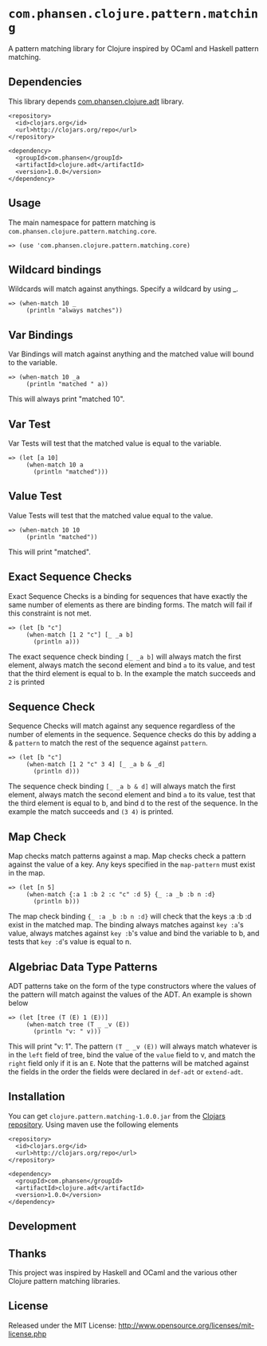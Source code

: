 # `com.phansen.clojure.pattern.matching`

A pattern matching library for Clojure inspired by OCaml and Haskell pattern matching. 

## Dependencies

This library depends [com.phansen.clojure.adt](https://github.com/phansen/com.phansen.clojure.adt) library.  

    <repository>
  	  <id>clojars.org</id>
  	  <url>http://clojars.org/repo</url>
	</repository>

	<dependency>
      <groupId>com.phansen</groupId>
  	  <artifactId>clojure.adt</artifactId>
  	  <version>1.0.0</version>
	</dependency>

## Usage

The main namespace for pattern matching is `com.phansen.clojure.pattern.matching.core`. 

    => (use 'com.phansen.clojure.pattern.matching.core)

## Wildcard bindings

Wildcards will match against anythings.  Specify a wildcard by using _.

    => (when-match 10 _ 
         (println "always matches"))
    
## Var Bindings

Var Bindings will match against anything and the matched value will bound to the variable.

    => (when-match 10 _a
         (println "matched " a))
         
This will always print "matched 10".

## Var Test

Var Tests will test that the matched value is equal to the variable.

    => (let [a 10]
         (when-match 10 a 
           (println "matched")))

## Value Test

Value Tests will test that the matched value equal to the value.

    => (when-match 10 10 
         (println "matched"))

This will print "matched".

## Exact Sequence Checks

Exact Sequence Checks is a binding for sequences that have exactly the same number of 
elements as there are binding forms.  The match will fail if this constraint is not met.

    => (let [b "c"]
         (when-match [1 2 "c"] [_ _a b]
           (println a)))
           
The exact sequence check binding `[_ _a b]` will always match the first element, always
match the second element and bind `a` to its value, and test that the third element is equal
to b.  In the example the match succeeds and `2` is printed

## Sequence Check

Sequence Checks will match against any sequence regardless of the number of elements in the 
sequence.  Sequence checks do this by adding a & `pattern` to match the rest of the sequence
against `pattern`.  

    => (let [b "c"]
         (when-match [1 2 "c" 3 4] [_ _a b & _d]
           (println d)))

The sequence check binding `[_ _a b & d]` will always match the first element, always
match the second element and bind `a` to its value, test that the third element is equal
to b, and bind d to the rest of the sequence.  In the example the match succeeds and `(3 4)` 
is printed.

## Map Check

Map checks match patterns against a map.  Map checks check a pattern against 
the value of a key.  Any keys specified in the `map-pattern` must exist in the map.  

    => (let [n 5]
         (when-match {:a 1 :b 2 :c "c" :d 5} {_ :a _b :b n :d}
           (println b)))

The map check binding `{_ :a _b :b n :d}` will check that the keys :a :b :d exist in the
matched map.  The binding always matches against `key :a`'s value, always matches against
`key :b`'s value and bind the variable to b, and tests that `key :d`'s value is equal to n.

## Algebriac Data Type Patterns

ADT patterns take on the form of the type constructors where the values of the pattern
will match against the values of the ADT.  An example is shown below

    => (let [tree (T (E) 1 (E))]
         (when-match tree (T _ _v (E)) 
           (println "v: " v)))
           
This will print "v: 1".  The pattern `(T _ _v (E))` will always match whatever is in the 
`left` field of tree, bind the value of the `value` field to v, and match the `right` field
only if it is an `E`.  Note that the patterns will be matched against the fields in the order the fields
were declared in `def-adt` or `extend-adt`. 

## Installation

You can get `clojure.pattern.matching-1.0.0.jar` from the [Clojars repository](http://clojars.org/com.phansen/clojure.adt).
Using maven use the following elements

	<repository>
  	  <id>clojars.org</id>
  	  <url>http://clojars.org/repo</url>
	</repository>

	<dependency>
      <groupId>com.phansen</groupId>
  	  <artifactId>clojure.adt</artifactId>
  	  <version>1.0.0</version>
	</dependency>

## Development



## Thanks

This project was inspired by Haskell and OCaml and the various other Clojure
pattern matching libraries.  

## License

Released under the MIT License: <http://www.opensource.org/licenses/mit-license.php>


